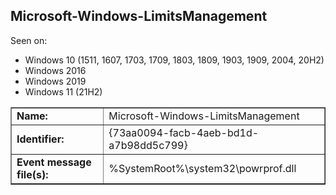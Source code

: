 ## Microsoft-Windows-LimitsManagement

Seen on:
* Windows 10 (1511, 1607, 1703, 1709, 1803, 1809, 1903, 1909, 2004, 20H2)
* Windows 2016
* Windows 2019
* Windows 11 (21H2)

<table border="1" class="docutils">
  <tbody>
    <tr>
      <td><b>Name:</b></td>
      <td>Microsoft-Windows-LimitsManagement</td>
    </tr>
    <tr>
      <td><b>Identifier:</b></td>
      <td>{73aa0094-facb-4aeb-bd1d-a7b98dd5c799}</td>
    </tr>
    <tr>
      <td><b>Event message file(s):</b></td>
      <td>%SystemRoot%\system32\powrprof.dll</td>
    </tr>
  </tbody>
</table>

&nbsp;


